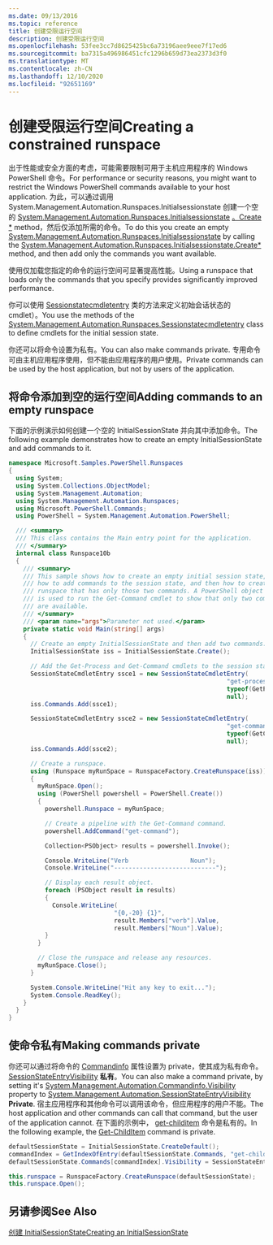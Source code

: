 ```yaml
---
ms.date: 09/13/2016
ms.topic: reference
title: 创建受限运行空间
description: 创建受限运行空间
ms.openlocfilehash: 53fee3cc7d8625425bc6a73196aee9eee7f17ed6
ms.sourcegitcommit: ba7315a496986451cfc1296b659d73ea2373d3f0
ms.translationtype: MT
ms.contentlocale: zh-CN
ms.lasthandoff: 12/10/2020
ms.locfileid: "92651169"
---
```

# <a name="creating-a-constrained-runspace"></a><span data-ttu-id="83a1b-103">创建受限运行空间</span><span class="sxs-lookup"><span data-stu-id="83a1b-103">Creating a constrained runspace</span></span>

<span data-ttu-id="83a1b-104">出于性能或安全方面的考虑，可能需要限制可用于主机应用程序的 Windows PowerShell 命令。</span><span class="sxs-lookup"><span data-stu-id="83a1b-104">For performance or security reasons, you might want to restrict the Windows PowerShell commands available to your host application.</span></span> <span data-ttu-id="83a1b-105">为此，可以通过调用System.Management.Automation.Runspaces.Initialsessionstate 创建一个空的 [System.Management.Automation.Runspaces.Initialsessionstate](/dotnet/api/System.Management.Automation.Runspaces.InitialSessionState) [ 。Create \*](/dotnet/api/System.Management.Automation.Runspaces.InitialSessionState.Create) method，然后仅添加所需的命令。</span><span class="sxs-lookup"><span data-stu-id="83a1b-105">To do this you create an empty [System.Management.Automation.Runspaces.Initialsessionstate](/dotnet/api/System.Management.Automation.Runspaces.InitialSessionState) by calling the [System.Management.Automation.Runspaces.Initialsessionstate.Create\*](/dotnet/api/System.Management.Automation.Runspaces.InitialSessionState.Create) method, and then add only the commands you want available.</span></span>

 <span data-ttu-id="83a1b-106">使用仅加载您指定的命令的运行空间可显著提高性能。</span><span class="sxs-lookup"><span data-stu-id="83a1b-106">Using a runspace that loads only the commands that you specify provides significantly improved performance.</span></span>

 <span data-ttu-id="83a1b-107">你可以使用 [Sessionstatecmdletentry](/dotnet/api/System.Management.Automation.Runspaces.SessionStateCmdletEntry) 类的方法来定义初始会话状态的 cmdlet）。</span><span class="sxs-lookup"><span data-stu-id="83a1b-107">You use the methods of the [System.Management.Automation.Runspaces.Sessionstatecmdletentry](/dotnet/api/System.Management.Automation.Runspaces.SessionStateCmdletEntry) class to define cmdlets for the initial session state.</span></span>

 <span data-ttu-id="83a1b-108">你还可以将命令设置为私有。</span><span class="sxs-lookup"><span data-stu-id="83a1b-108">You can also make commands private.</span></span> <span data-ttu-id="83a1b-109">专用命令可由主机应用程序使用，但不能由应用程序的用户使用。</span><span class="sxs-lookup"><span data-stu-id="83a1b-109">Private commands can be used by the host application, but not by users of the application.</span></span>

## <a name="adding-commands-to-an-empty-runspace"></a><span data-ttu-id="83a1b-110">将命令添加到空的运行空间</span><span class="sxs-lookup"><span data-stu-id="83a1b-110">Adding commands to an empty runspace</span></span>

 <span data-ttu-id="83a1b-111">下面的示例演示如何创建一个空的 InitialSessionState 并向其中添加命令。</span><span class="sxs-lookup"><span data-stu-id="83a1b-111">The following example demonstrates how to create an empty InitialSessionState and add commands to it.</span></span>

```csharp
namespace Microsoft.Samples.PowerShell.Runspaces
{
  using System;
  using System.Collections.ObjectModel;
  using System.Management.Automation;
  using System.Management.Automation.Runspaces;
  using Microsoft.PowerShell.Commands;
  using PowerShell = System.Management.Automation.PowerShell;

  /// <summary>
  /// This class contains the Main entry point for the application.
  /// </summary>
  internal class Runspace10b
  {
    /// <summary>
    /// This sample shows how to create an empty initial session state,
    /// how to add commands to the session state, and then how to create a
    /// runspace that has only those two commands. A PowerShell object
    /// is used to run the Get-Command cmdlet to show that only two commands
    /// are available.
    /// </summary>
    /// <param name="args">Parameter not used.</param>
    private static void Main(string[] args)
    {
      // Create an empty InitialSessionState and then add two commands.
      InitialSessionState iss = InitialSessionState.Create();

      // Add the Get-Process and Get-Command cmdlets to the session state.
      SessionStateCmdletEntry ssce1 = new SessionStateCmdletEntry(
                                                            "get-process",
                                                            typeof(GetProcessCommand),
                                                            null);
      iss.Commands.Add(ssce1);

      SessionStateCmdletEntry ssce2 = new SessionStateCmdletEntry(
                                                            "get-command",
                                                            typeof(GetCommandCommand),
                                                            null);
      iss.Commands.Add(ssce2);

      // Create a runspace.
      using (Runspace myRunSpace = RunspaceFactory.CreateRunspace(iss))
      {
        myRunSpace.Open();
        using (PowerShell powershell = PowerShell.Create())
        {
          powershell.Runspace = myRunSpace;

          // Create a pipeline with the Get-Command command.
          powershell.AddCommand("get-command");

          Collection<PSObject> results = powershell.Invoke();

          Console.WriteLine("Verb                 Noun");
          Console.WriteLine("----------------------------");

          // Display each result object.
          foreach (PSObject result in results)
          {
            Console.WriteLine(
                             "{0,-20} {1}",
                             result.Members["verb"].Value,
                             result.Members["Noun"].Value);
          }
        }

        // Close the runspace and release any resources.
        myRunSpace.Close();
      }

      System.Console.WriteLine("Hit any key to exit...");
      System.Console.ReadKey();
    }
  }
}
```

## <a name="making-commands-private"></a><span data-ttu-id="83a1b-112">使命令私有</span><span class="sxs-lookup"><span data-stu-id="83a1b-112">Making commands private</span></span>

 <span data-ttu-id="83a1b-113">你还可以通过将命令的 [Commandinfo](/dotnet/api/System.Management.Automation.CommandInfo.Visibility) 属性设置为 private，使其成为私有命令。 [SessionStateEntryVisibility](/dotnet/api/System.Management.Automation.SessionStateEntryVisibility) **私有**。</span><span class="sxs-lookup"><span data-stu-id="83a1b-113">You can also make a command private, by setting it's [System.Management.Automation.Commandinfo.Visibility](/dotnet/api/System.Management.Automation.CommandInfo.Visibility) property to [System.Management.Automation.SessionStateEntryVisibility](/dotnet/api/System.Management.Automation.SessionStateEntryVisibility) **Private**.</span></span> <span data-ttu-id="83a1b-114">宿主应用程序和其他命令可以调用该命令，但应用程序的用户不能。</span><span class="sxs-lookup"><span data-stu-id="83a1b-114">The host application and other commands can call that command, but the user of the application cannot.</span></span> <span data-ttu-id="83a1b-115">在下面的示例中， [get-childitem](/powershell/module/Microsoft.PowerShell.Management/Get-ChildItem) 命令是私有的。</span><span class="sxs-lookup"><span data-stu-id="83a1b-115">In the following example, the [Get-ChildItem](/powershell/module/Microsoft.PowerShell.Management/Get-ChildItem) command is private.</span></span>

```csharp
defaultSessionState = InitialSessionState.CreateDefault();
commandIndex = GetIndexOfEntry(defaultSessionState.Commands, "get-childitem");
defaultSessionState.Commands[commandIndex].Visibility = SessionStateEntryVisibility.Private;

this.runspace = RunspaceFactory.CreateRunspace(defaultSessionState);
this.runspace.Open();
```

## <a name="see-also"></a><span data-ttu-id="83a1b-116">另请参阅</span><span class="sxs-lookup"><span data-stu-id="83a1b-116">See Also</span></span>

 [<span data-ttu-id="83a1b-117">创建 InitialSessionState</span><span class="sxs-lookup"><span data-stu-id="83a1b-117">Creating an InitialSessionState</span></span>](./creating-an-initialsessionstate.md)

